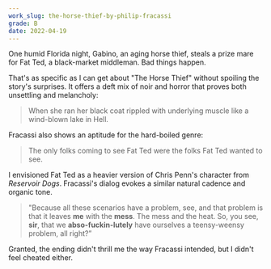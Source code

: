 ```yaml
---
work_slug: the-horse-thief-by-philip-fracassi
grade: B
date: 2022-04-19
---
```


One humid Florida night, Gabino, an aging horse thief, steals a prize mare for Fat Ted, a black-market middleman. Bad things happen.

<!-- end -->

That's as specific as I can get about "The Horse Thief" without spoiling the story's surprises. It offers a deft mix of noir and horror that proves both unsettling and melancholy:

> When she ran her black coat rippled with underlying muscle like a wind-blown lake in Hell.

Fracassi also shows an aptitude for the hard-boiled genre:

> The only folks coming to see Fat Ted were the folks Fat Ted wanted to see.

I envisioned Fat Ted as a heavier version of Chris Penn's character from <span data-imdb-id="tt0105236">_Reservoir Dogs_</span>. Fracassi's dialog evokes a similar natural cadence and organic tone.

> "Because all these scenarios have a problem, see, and that problem is that it leaves **me** with the **mess**. The mess and the heat. So, you see, **sir**, that we **abso-fuckin-lutely** have ourselves a teensy-weensy problem, all right?”

Granted, the ending didn't thrill me the way Fracassi intended, but I didn't feel cheated either.